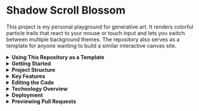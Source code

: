 # Shadow Scroll Blossom

This project is my personal playground for generative art. It renders colorful particle trails that react to your mouse or touch input and lets you switch between multiple background themes. The repository also serves as a template for anyone wanting to build a similar interactive canvas site.

<details>
<summary><strong>Using This Repository as a Template</strong></summary>

1. Fork or clone the repo.
2. Update the project name in `package.json` and adjust this README with your own description.
3. Modify the canvas logic in `src` to experiment with your own particle effects.
4. Push your changes to `main` to deploy automatically with GitHub Pages.

</details>

<details>
<summary><strong>Getting Started</strong></summary>

1. Run `npm install`.
2. Launch the dev server with `npm run dev` and open `http://localhost:8080`.
3. Build for production with `npm run build`.

</details>

<details>
<summary><strong>Project Structure</strong></summary>

```
src/
  components/        React components for the canvas and UI
  contexts/          global settings state
  data/              static options for menus
  hooks/             reusable hooks
  pages/             route components
  utils/             canvas and particle helpers
  types/             TypeScript interfaces
```

</details>

<details>
<summary><strong>Key Features</strong></summary>

- Mouse and touch interaction on the canvas
- Multiple particle styles and background themes
- Includes a new **Ocean** theme with deep blue gradients
- Introduces a **Desert** theme with warm sand tones
- Dark mode toggle with persistence
- Settings stored in localStorage

</details>

<details>
<summary><strong>Editing the Code</strong></summary>

Edit directly on [Lovable](https://lovable.dev/projects/37feecad-ffa4-4ddb-a957-b38a5b8fc776) or work locally using your favorite editor. Make sure Node.js is installed via [nvm](https://github.com/nvm-sh/nvm#installing-and-updating).

</details>

<details>
<summary><strong>Technology Overview</strong></summary>

This project uses Vite, React, TypeScript, Tailwind CSS and shadcn-ui.

</details>

<details>
<summary><strong>Deployment</strong></summary>

Pushes to `main` automatically deploy to **GitHub Pages** via GitHub Actions. Enable Pages in the repository settings with "GitHub Actions" as the source. Once enabled, your site will be live at [`https://ba-calderonmorales.github.io/shadow-scroll-blossom/`](https://ba-calderonmorales.github.io/shadow-scroll-blossom/).

GitHub Pages must be enabled for the pull request previews to work correctly.

</details>

<details>
<summary><strong>Previewing Pull Requests</strong></summary>

Every pull request triggers a workflow that builds the site and publishes a free GitHub Pages preview. A link to the preview is posted as a comment on the PR so you can test changes before merging.

</details>

